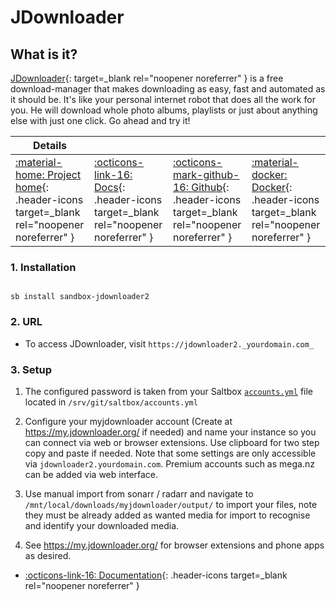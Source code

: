 # JDownloader

## What is it?

[JDownloader](https://beta.jdownloader.org/){: target=_blank rel="noopener noreferrer" } is a free download-manager that makes downloading as easy, fast and automated as it should be. It's like your personal internet robot that does all the work for you. He will download whole photo albums, playlists or just about anything else with just one click. Go ahead and try it!

| Details     |             |             |             |
|-------------|-------------|-------------|-------------|
| [:material-home: Project home](https://beta.jdownloader.org/){: .header-icons target=_blank rel="noopener noreferrer" } | [:octicons-link-16: Docs](https://beta.jdownloader.org/support){: .header-icons target=_blank rel="noopener noreferrer" } | [:octicons-mark-github-16: Github](https://github.com/jlesage/docker-jdownloader-2){: .header-icons target=_blank rel="noopener noreferrer" } | [:material-docker: Docker](https://hub.docker.com/r/jlesage/jdownloader-2){: .header-icons target=_blank rel="noopener noreferrer" }|

### 1. Installation

``` shell

sb install sandbox-jdownloader2

```

### 2. URL

- To access JDownloader, visit `https://jdownloader2._yourdomain.com_`

### 3. Setup

1. The configured password is taken from your Saltbox [`accounts.yml`](../../saltbox/install/install.md#configuration) file located in `/srv/git/saltbox/accounts.yml`

2. Configure your myjdownloader account (Create at <https://my.jdownloader.org/> if needed) and name your instance so you can connect via web or browser extensions. Use clipboard for two step copy and paste if needed. Note that some settings are only accessible via `jdownloader2.yourdomain.com`. Premium accounts such as mega.nz can be added via web interface.

3. Use manual import from sonarr / radarr and navigate to `/mnt/local/downloads/myjdownloader/output/` to import your files, note they must be already added as wanted media for import to recognise and identify your downloaded media.

4. See <https://my.jdownloader.org/> for browser extensions and phone apps as desired.

- [:octicons-link-16: Documentation](https://beta.jdownloader.org/support){: .header-icons target=_blank rel="noopener noreferrer" }
